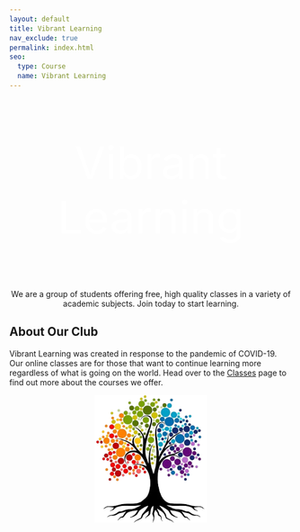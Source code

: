```yaml
---
layout: default
title: Vibrant Learning
nav_exclude: true
permalink: index.html
seo:
  type: Course
  name: Vibrant Learning
---
```


<style>
.banner { background-image: url(https://wallpaperaccess.com/full/1530149.jpg); }
</style>

<center>
  <div class="banner"><p style="font-size:80px; color:white">Vibrant Learning</p></div>
  <p>We are a group of students offering free, high quality classes in a variety of academic subjects. Join today to start learning.</p>
</center>


## About Our Club
Vibrant Learning was created in response to the pandemic of COVID-19. Our online classes are for those that want to continue learning more regardless of what is going on the world. Head over to the <a href="/classes/">Classes</a> page to find out more about the courses we offer.

<center>
  <img src="assets/images/vibrant-tree.png" style="width:200px" alt="Vibrant Learning Logo">
</center>

